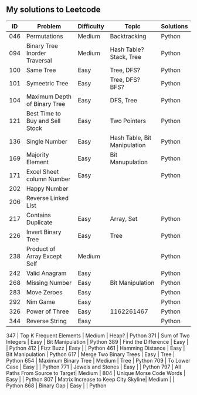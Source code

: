 ## My solutions to Leetcode


ID  | Problem                      | Difficulty | Topic                        | Solutions
----|------------------------------|------------|------------------------------|-----------
046 | Permutations                 | Medium     | Backtracking                 | Python
094 | Binary Tree Inorder Traversal| Medium     | Hash Table? Stack, Tree      | Python
100 | Same Tree                    | Easy       | Tree, DFS?                   | Python
101 | Symeetric Tree               | Easy       | Tree, DFS? BFS?              | Python
104 | Maximum Depth of Binary Tree | Easy       | DFS, Tree                    | Python
121 | Best Time to Buy and Sell Stock| Easy		| Two Pointers					| Python
136 | Single Number                | Easy       | Hash Table, Bit Manipulation | Python
169 | Majority Element             | Easy       | Bit Manupulation             | Python
171 | Excel Sheet column Number    | Easy       |                              | Python
202 | Happy Number
206 | Reverse Linked List
217 | Contains Duplicate           | Easy       | Array, Set                   | Python
226 | Invert Binary Tree           | Easy       | Tree                         | Python
238 | Product of Array Except Self | Medium     |                              | Python
242 | Valid Anagram                | Easy       |                              | Python
268 | Missing Number			   | Easy       | Bit Manipulation 			   | Python
283 | Move Zeroes					| Easy		| 								| Python
292 | Nim Game						| Easy		| 								| Python
326 | Power of Three				| Easy 		| 1162261467					| Python
344 | Reverse String				| Easy		| 								| Python

347 | Top K Frequent Elements		| Medium	| Heap?							| Python
371 | Sum of Two Integers			| Easy		| Bit Manipulation				| Python
389 | Find the Difference			| Easy		| 								| Python
412 | Fizz Buzz						| Easy		| 								| Python
461 | Hamming Distance				| Easy		| Bit Manipulation				| Python
617 | Merge Two Binary Trees		| Easy		| Tree 							| Python
654 | Maximum Binary Tree 			| Medium	| Tree  						| Python
709 | To Lower Case 				| Easy		| 								| Python
771 | Jewels and Stones				| Easy		| 								| Python
797 | All Paths From Source to Target| Medium	|
804 | Unique Morse Code Words		| Easy		|								| Python
807 | Matrix Increase to Keep City Skyline| Medium | 							| Python
868 | Binary Gap					| Easy		|								| Python



